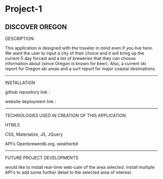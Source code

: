 # Project-1 
DISCOVER OREGON
---------------------------------

DESCRIPTION: 

  This application is designed with the traveler in mind even if you live here.  We want the user to input a city of their choice and it will bring up the current 5 day forcast and a list of breweries that they can choose information about (since Oregon is known for beer).  Also, a current ski report for Oregon ski areas and a surf report for major coastal destinations.
  
-----------------------------------
INSTALLATION

  github repository link :
  
  website deployment link :
  
-----------------------------------
TECHNOLOGIES USED IN CREATION OF THIS APPLICATION

  HTML5
  
  CSS, Materialize, JS, JQuery
  
API's Openbrewerdb.org. weatherbit

------------------------------------  
FUTURE PROJECT DEVELOPMENTS

  would like to install real-time web-cam of the area selected.
  install multiple API's to add some further detail to the selected area of interest.
  
  

  
